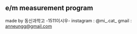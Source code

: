 e/m measurement program
---------------------------------------------
made by 동신과학고 -1511이시우-
instagram : @mi_.cat_
gmail : anneungg@gmail.com
